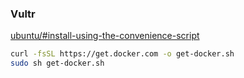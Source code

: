 
### Vultr

[ubuntu/#install-using-the-convenience-script](https://docs.docker.com/install/linux/docker-ce/ubuntu/#install-using-the-convenience-script)

```sh
curl -fsSL https://get.docker.com -o get-docker.sh
sudo sh get-docker.sh
```